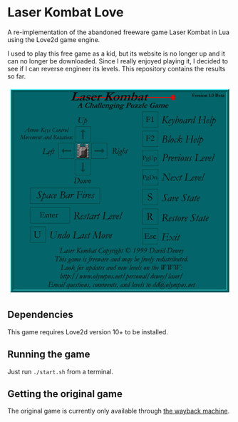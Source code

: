 # Laser Kombat Love
A re-implementation of the abandoned freeware game Laser Kombat in Lua using the Love2d game engine.

I used to play this free game as a kid, but its website is no longer up and it can no longer be downloaded. Since I really enjoyed playing it, I decided to see if I can reverse engineer its levels. This repository contains the results so far.

![screenshot](src/images/MAINK.png?raw=true)

## Dependencies
This game requires Love2d version 10+ to be installed.

## Running the game
Just run ``./start.sh`` from a terminal.

## Getting the original game
The original game is currently only available through [the wayback machine](https://web.archive.org/web/20051210131238/http://www.olympus.net/personal/dewey/laser/).
